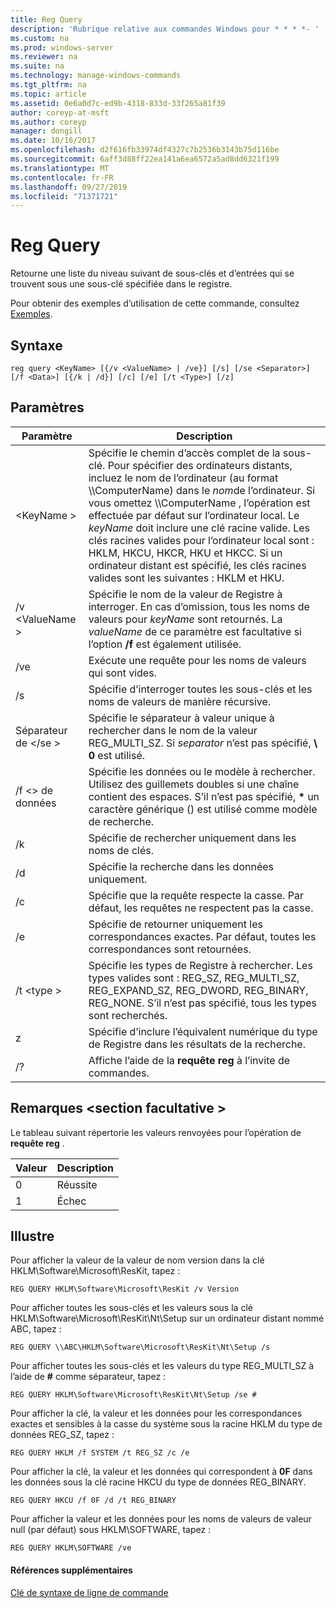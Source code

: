 ```yaml
---
title: Reg Query
description: 'Rubrique relative aux commandes Windows pour * * * *- '
ms.custom: na
ms.prod: windows-server
ms.reviewer: na
ms.suite: na
ms.technology: manage-windows-commands
ms.tgt_pltfrm: na
ms.topic: article
ms.assetid: 0e6a0d7c-ed9b-4318-833d-33f265a81f39
author: coreyp-at-msft
ms.author: coreyp
manager: dongill
ms.date: 10/16/2017
ms.openlocfilehash: d2f616fb33974df4327c7b2536b3143b75d116be
ms.sourcegitcommit: 6aff3d88ff22ea141a6ea6572a5ad8dd6321f199
ms.translationtype: MT
ms.contentlocale: fr-FR
ms.lasthandoff: 09/27/2019
ms.locfileid: "71371721"
---
```

# <a name="reg-query"></a>Reg Query



Retourne une liste du niveau suivant de sous-clés et d’entrées qui se trouvent sous une sous-clé spécifiée dans le registre.

Pour obtenir des exemples d’utilisation de cette commande, consultez [Exemples](#BKMK_examples).

## <a name="syntax"></a>Syntaxe

```
reg query <KeyName> [{/v <ValueName> | /ve}] [/s] [/se <Separator>] [/f <Data>] [{/k | /d}] [/c] [/e] [/t <Type>] [/z]
```

## <a name="parameters"></a>Paramètres

|Paramètre|Description|
|---------|-----------|
|\<KeyName >|Spécifie le chemin d’accès complet de la sous-clé. Pour spécifier des ordinateurs distants, incluez le nom de l’ordinateur (au format \\\\ComputerName\) dans le *nom*de l’ordinateur. Si vous omettez \\\\ComputerName \, l’opération est effectuée par défaut sur l’ordinateur local. Le *keyName* doit inclure une clé racine valide. Les clés racines valides pour l’ordinateur local sont : HKLM, HKCU, HKCR, HKU et HKCC. Si un ordinateur distant est spécifié, les clés racines valides sont les suivantes : HKLM et HKU.|
|/v \<ValueName >|Spécifie le nom de la valeur de Registre à interroger. En cas d’omission, tous les noms de valeurs pour *keyName* sont retournés. La *valueName* de ce paramètre est facultative si l’option **/f** est également utilisée.|
|/ve|Exécute une requête pour les noms de valeurs qui sont vides.|
|/s|Spécifie d’interroger toutes les sous-clés et les noms de valeurs de manière récursive.|
|Séparateur de \</se >|Spécifie le séparateur à valeur unique à rechercher dans le nom de la valeur REG_MULTI_SZ. Si *separator* n’est pas spécifié, **\ 0** est utilisé.|
|/f \<> de données|Spécifie les données ou le modèle à rechercher. Utilisez des guillemets doubles si une chaîne contient des espaces. S’il n’est pas spécifié, **&#42;** un caractère générique () est utilisé comme modèle de recherche.|
|/k|Spécifie de rechercher uniquement dans les noms de clés.|
|/d|Spécifie la recherche dans les données uniquement.|
|/c|Spécifie que la requête respecte la casse. Par défaut, les requêtes ne respectent pas la casse.|
|/e|Spécifie de retourner uniquement les correspondances exactes. Par défaut, toutes les correspondances sont retournées.|
|/t \<type >|Spécifie les types de Registre à rechercher. Les types valides sont : REG_SZ, REG_MULTI_SZ, REG_EXPAND_SZ, REG_DWORD, REG_BINARY, REG_NONE. S’il n’est pas spécifié, tous les types sont recherchés.|
|z|Spécifie d’inclure l’équivalent numérique du type de Registre dans les résultats de la recherche.|
|/?|Affiche l’aide de la **requête reg** à l’invite de commandes.|

## <a name="remarks-optional-section"></a>Remarques \<section facultative >

Le tableau suivant répertorie les valeurs renvoyées pour l’opération de **requête reg** .

|Valeur|Description|
|-----|-----------|
|0|Réussite|
|1|Échec|

## <a name="BKMK_examples"></a>Illustre

Pour afficher la valeur de la valeur de nom version dans la clé HKLM\Software\Microsoft\ResKit, tapez :
```
REG QUERY HKLM\Software\Microsoft\ResKit /v Version
```
Pour afficher toutes les sous-clés et les valeurs sous la clé HKLM\Software\Microsoft\ResKit\Nt\Setup sur un ordinateur distant nommé ABC, tapez :
```
REG QUERY \\ABC\HKLM\Software\Microsoft\ResKit\Nt\Setup /s
```
Pour afficher toutes les sous-clés et les valeurs du type REG_MULTI_SZ à l’aide de **#** comme séparateur, tapez :
```
REG QUERY HKLM\Software\Microsoft\ResKit\Nt\Setup /se #
```
Pour afficher la clé, la valeur et les données pour les correspondances exactes et sensibles à la casse du système sous la racine HKLM du type de données REG_SZ, tapez :
```
REG QUERY HKLM /f SYSTEM /t REG_SZ /c /e
```
Pour afficher la clé, la valeur et les données qui correspondent à **0F** dans les données sous la clé racine HKCU du type de données REG_BINARY.
```
REG QUERY HKCU /f 0F /d /t REG_BINARY
```
Pour afficher la valeur et les données pour les noms de valeurs de valeur null (par défaut) sous HKLM\SOFTWARE, tapez :
```
REG QUERY HKLM\SOFTWARE /ve
```

#### <a name="additional-references"></a>Références supplémentaires

[Clé de syntaxe de ligne de commande](command-line-syntax-key.md)